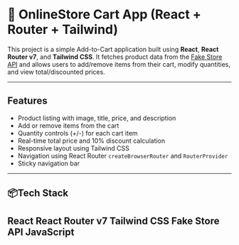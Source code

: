 # 🛒 OnlineStore Cart App (React + Router + Tailwind)

This project is a simple Add-to-Cart application built using **React**, **React Router v7**, and **Tailwind CSS**. It fetches product data from the [Fake Store API](https://fakestoreapi.com/) and allows users to add/remove items from their cart, modify quantities, and view total/discounted prices.

---

##  Features

-  Product listing with image, title, price, and description
-  Add or remove items from the cart
-  Quantity controls (+/-) for each cart item
-  Real-time total price and 10% discount calculation
-  Responsive layout using Tailwind CSS
-  Navigation using React Router `createBrowserRouter` and `RouterProvider`
-  Sticky navigation bar

---

## 📦Tech Stack

**React**
**React Router v7**
**Tailwind CSS**
**Fake Store API**
**JavaScript**
---



